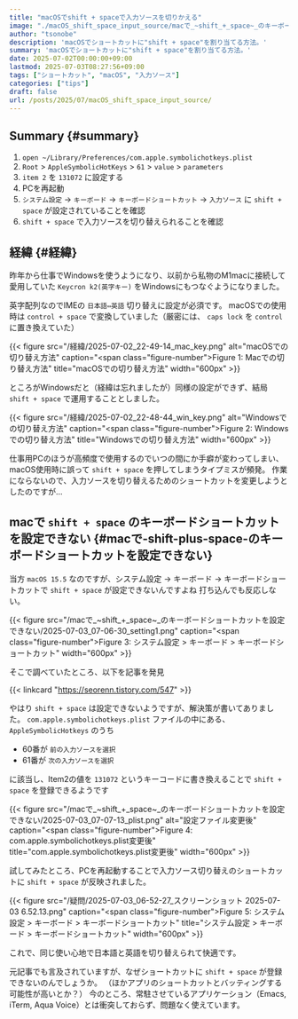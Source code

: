```yaml
---
title: "macOSでshift + spaceで入力ソースを切りかえる"
image: "./macOS_shift_space_input_source/macで_~shift_+_space~_のキーボードショートカットを設定できない/2025-07-03_07-07-13_plist.png"
author: "tsonobe"
description: 'macOSでショートカットに"shift + space"を割り当てる方法。'
summary: 'macOSでショートカットに"shift + space"を割り当てる方法。'
date: 2025-07-02T00:00:00+09:00
lastmod: 2025-07-03T08:27:56+09:00
tags: ["ショートカット", "macOS", "入力ソース"]
categories: ["tips"]
draft: false
url: /posts/2025/07/macOS_shift_space_input_source/
---
```


## Summary {#summary}

1.  `open ~/Library/Preferences/com.apple.symbolichotkeys.plist`
2.  `Root` &gt; `AppleSymbolicHotKeys` &gt; `61` &gt; `value` &gt; `parameters`
3.  `item 2` を `131072` に設定する
4.  PCを再起動
5.  `システム設定` -&gt; `キーボード` -&gt; `キーボードショートカット` -&gt; `入力ソース` に `shift + space` が設定されていることを確認
6.  `shift + space` で入力ソースを切り替えられることを確認


## 経緯 {#経緯}

昨年から仕事でWindowsを使うようになり、以前から私物のM1macに接続して愛用していた `Keycron k2(英字キー)` をWindowsにもつなぐようになりました。

英字配列なのでIMEの `日本語⇔英語` 切り替えに設定が必須です。
macOSでの使用時は `control + space` で変換していました（厳密には、 `caps lock` を `control` に置き換えていた）

{{< figure src="/経緯/2025-07-02_22-49-14_mac_key.png" alt="macOSでの切り替え方法" caption="<span class=\"figure-number\">Figure 1: </span>Macでの切り替え方法" title="macOSでの切り替え方法" width="600px" >}}

ところがWindowsだと（経緯は忘れましたが）同様の設定ができず、結局 `shift + space` で運用することとしました。

{{< figure src="/経緯/2025-07-02_22-48-44_win_key.png" alt="Windowsでの切り替え方法" caption="<span class=\"figure-number\">Figure 2: </span>Windowsでの切り替え方法" title="Windowsでの切り替え方法" width="600px" >}}

仕事用PCのほうが高頻度で使用するのでいつの間にか手癖が変わってしまい、macOS使用時に誤って `shift + space` を押してしまうタイプミスが頻発。
作業にならないので、入力ソースを切り替えるためのショートカットを変更しようとしたのですが...


## macで `shift + space` のキーボードショートカットを設定できない {#macで-shift-plus-space-のキーボードショートカットを設定できない}

当方 `macOS 15.5` なのですが、システム設定 → キーボード → キーボードショートカットで `shift + space` が設定できないんですよね
打ち込んでも反応しない。

{{< figure src="/macで_~shift_+_space~_のキーボードショートカットを設定できない/2025-07-03_07-06-30_setting1.png" caption="<span class=\"figure-number\">Figure 3: </span>システム設定 &gt; キーボード &gt; キーボードショートカット" width="600px" >}}

そこで調べていたところ、以下を記事を発見

{{< linkcard "https://seorenn.tistory.com/547" >}}

やはり `shift + space` は設定できないようですが、解決策が書いてありました。
`com.apple.symbolichotkeys.plist` ファイルの中にある、 `AppleSymbolicHotkeys` のうち

-   60番が `前の入力ソースを選択`
-   61番が `次の入力ソースを選択`

に該当し、Item2の値を `131072` というキーコードに書き換えることで `shift + space` を登録できるようです

{{< figure src="/macで_~shift_+_space~_のキーボードショートカットを設定できない/2025-07-03_07-07-13_plist.png" alt="設定ファイル変更後" caption="<span class=\"figure-number\">Figure 4: </span>com.apple.symbolichotkeys.plist変更後" title="com.apple.symbolichotkeys.plist変更後" width="600px" >}}

試してみたところ、PCを再起動することで入力ソース切り替えのショートカットに `shift + space` が反映されました。

{{< figure src="/疑問/2025-07-03_06-52-27_スクリーンショット 2025-07-03 6.52.13.png" caption="<span class=\"figure-number\">Figure 5: </span>システム設定 &gt; キーボード &gt; キーボードショートカット" title="システム設定 > キーボード > キーボードショートカット" width="600px" >}}

これで、同じ使い心地で日本語と英語を切り替えられて快適です。

元記事でも言及されていますが、なぜショートカットに `shift + space` が登録できないのんでしょうか。
（ほかアプリのショートカットとバッティングする可能性が高いとか？）
今のところ、常駐させているアプリケーション（Emacs, iTerm, Aqua Voice）とは衝突しておらず、問題なく使えています。

